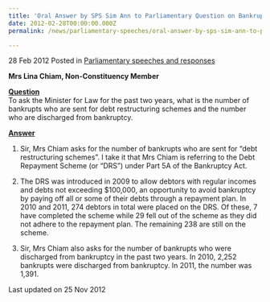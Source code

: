 ```yaml
---
title: 'Oral Answer by SPS Sim Ann to Parliamentary Question on Bankrupts'
date: 2012-02-28T00:00:00.000Z
permalink: /news/parliamentary-speeches/oral-answer-by-sps-sim-ann-to-parliamentary-question-on-bankrupts

---
```




28 Feb 2012 Posted in [Parliamentary speeches and responses](/news/parliamentary-speeches) 

**Mrs Lina Chiam, Non-Constituency Member**

**<u>Question</u>**  
To ask the Minister for Law for the past two years, what is the number of bankrupts who are sent for debt restructuring schemes and the number who are discharged from bankruptcy.


**<u>Answer</u>**  
1. Sir, Mrs Chiam asks for the number of bankrupts who are sent for “debt restructuring schemes”. I take it that Mrs Chiam is referring to the Debt Repayment Scheme (or “DRS”) under Part 5A of the Bankruptcy Act. 
 
2. The DRS was introduced in 2009 to allow debtors with regular incomes and debts not exceeding $100,000, an opportunity to avoid bankruptcy by paying off all or some of their debts through a repayment plan. In 2010 and 2011, 274 debtors in total were placed on the DRS. Of these, 7 have completed the scheme while 29 fell out of the scheme as they did not adhere to the repayment plan. The remaining 238 are still on the scheme. 
 
3. Sir, Mrs Chiam also asks for the number of bankrupts who were discharged from bankruptcy in the past two years. In 2010, 2,252 bankrupts were discharged from bankruptcy. In 2011, the number was 1,391. 



<p class="right-side-updated">Last updated on 25 Nov 2012</p> 
